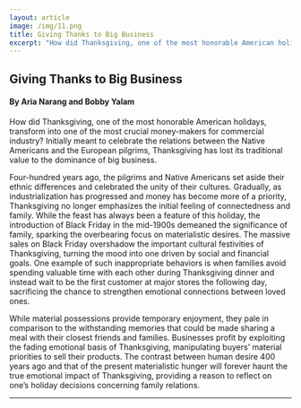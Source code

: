 ```yaml
---
layout: article
image: /img/11.png
title: Giving Thanks to Big Business
excerpt: "How did Thanksgiving, one of the most honorable American holidays, transform into one of the most crucial money-makers for commercial industry?"
---
```


<h2>Giving Thanks to Big Business</h2>
<h4>By Aria Narang and Bobby Yalam</h4>

How did Thanksgiving, one of the most honorable American holidays, transform into one of the most crucial money-makers for commercial industry? Initially meant to celebrate the relations between the Native Americans and the European pilgrims, Thanksgiving has lost its traditional value to the dominance of big business.

Four-hundred years ago, the pilgrims and Native Americans set aside their ethnic differences and celebrated the unity of their cultures. Gradually, as industrialization has progressed and money has become more of a priority, Thanksgiving no longer emphasizes the initial feeling of connectedness and family. While the feast has always been a feature of this holiday, the introduction of Black Friday in the mid-1900s demeaned the significance of family, sparking the overbearing focus on materialistic desires. The massive sales on Black Friday overshadow the important cultural festivities of
Thanksgiving, turning the mood into one driven by social and financial goals. One example of such inappropriate behaviors is when families avoid spending valuable time with each other during Thanksgiving dinner and instead wait to be the first customer at major stores the following day, sacrificing the chance to strengthen emotional connections between loved ones.

While material possessions provide temporary enjoyment, they pale in comparison to the withstanding memories that could be made sharing a meal with their closest friends and families. Businesses profit by exploiting the fading emotional basis of Thanksgiving, manipulating buyers’ material priorities to sell their products. The contrast between human desire 400 years ago and that of the present materialistic hunger will forever haunt the true emotional impact of Thanksgiving, providing a reason to reflect on one’s holiday decisions concerning family relations.
 
<hr style="border-color:#7D7D7D;height:0.5px;">

